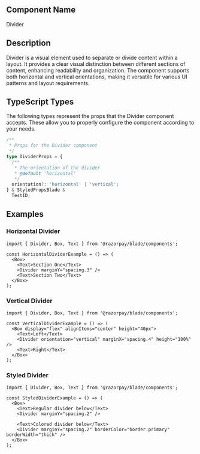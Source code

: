## Component Name

Divider

## Description

Divider is a visual element used to separate or divide content within a layout. It provides a clear visual distinction between different sections of content, enhancing readability and organization. The component supports both horizontal and vertical orientations, making it versatile for various UI patterns and layout requirements.

## TypeScript Types

The following types represent the props that the Divider component accepts. These allow you to properly configure the component according to your needs.

```typescript
/**
 * Props for the Divider component
 */
type DividerProps = {
  /**
   * The orientation of the divider
   * @default 'horizontal'
   */
  orientation?: 'horizontal' | 'vertical';
} & StyledPropsBlade &
  TestID;
```

## Examples

### Horizontal Divider

```tsx
import { Divider, Box, Text } from '@razorpay/blade/components';

const HorizontalDividerExample = () => (
  <Box>
    <Text>Section One</Text>
    <Divider marginY="spacing.3" />
    <Text>Section Two</Text>
  </Box>
);
```

### Vertical Divider

```tsx
import { Divider, Box, Text } from '@razorpay/blade/components';

const VerticalDividerExample = () => (
  <Box display="flex" alignItems="center" height="40px">
    <Text>Left</Text>
    <Divider orientation="vertical" marginX="spacing.4" height="100%" />
    <Text>Right</Text>
  </Box>
);
```

### Styled Divider

```tsx
import { Divider, Box, Text } from '@razorpay/blade/components';

const StyledDividerExample = () => (
  <Box>
    <Text>Regular divider below</Text>
    <Divider marginY="spacing.2" />

    <Text>Colored divider below</Text>
    <Divider marginY="spacing.2" borderColor="border.primary" borderWidth="thick" />
  </Box>
);
```
